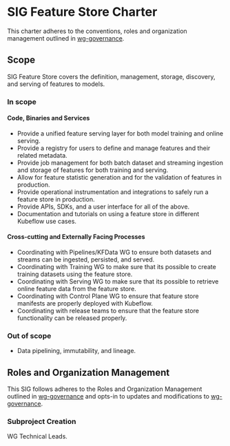 # SIG Feature Store Charter

This charter adheres to the conventions, roles and organization management outlined in [wg-governance].

## Scope

SIG Feature Store covers the definition, management, storage, discovery, and serving of features to models.

### In scope

#### Code, Binaries and Services

- Provide a unified feature serving layer for both model training and online serving.
- Provide a registry for users to define and manage features and their related metadata.
- Provide job management for both batch dataset and streaming ingestion and storage of features for both training and serving.
- Allow for feature statistic generation and for the validation of features in production.
- Provide operational instrumentation and integrations to safely run a feature store in production.
- Provide APIs, SDKs, and a user interface for all of the above.
- Documentation and tutorials on using a feature store in different Kubeflow use cases.

#### Cross-cutting and Externally Facing Processes

- Coordinating with Pipelines/KFData WG to ensure both datasets and streams can be ingested, persisted, and served.
- Coordinating with Training WG to make sure that its possible to create training datasets using the feature store.
- Coordinating with Serving WG to make sure that its possible to retrieve online feature data from the feature store.
- Coordinating with Control Plane WG to ensure that feature store manifests are properly deployed with Kubeflow.
- Coordinating with release teams to ensure that the feature store functionality can be released properly.

### Out of scope

- Data pipelining, immutability, and lineage.

## Roles and Organization Management

This SIG follows adheres to the Roles and Organization Management outlined in [wg-governance]
and opts-in to updates and modifications to [wg-governance].

### Subproject Creation

WG Technical Leads.

[wg-governance]: ../wgs/wg-governance.md